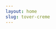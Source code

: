 ```yaml
---
layout: home
slug: tover-creme
---
```

<!--
{% include_relative tover-creme.md %}
<!--
{% include_relative about.md %}
<!--
{% include_relative order.md %}
<!--
{% include_relative contact.md %}
